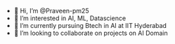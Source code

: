 - 👋 Hi, I’m @Praveen-pm25
- 👀 I’m interested in AI, ML, Datascience
- 🌱 I’m currently pursuing Btech in AI at IIT Hyderabad
- 💞️ I’m looking to collaborate on projects on AI Domain

<!---
Praveen-pm25/Praveen-pm25 is a ✨ special ✨ repository because its `README.md` (this file) appears on your GitHub profile.
You can click the Preview link to take a look at your changes.
--->
